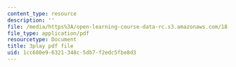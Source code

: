 ```yaml
---
content_type: resource
description: ''
file: /media/https%3A/open-learning-course-data-rc.s3.amazonaws.com/18-01sc-single-variable-calculus-fall-2010/1cc680e96321348c5db7f2edc5fbe8d3_Bb-bgJdOqig.pdf
file_type: application/pdf
resourcetype: Document
title: 3play pdf file
uid: 1cc680e9-6321-348c-5db7-f2edc5fbe8d3
---
```

